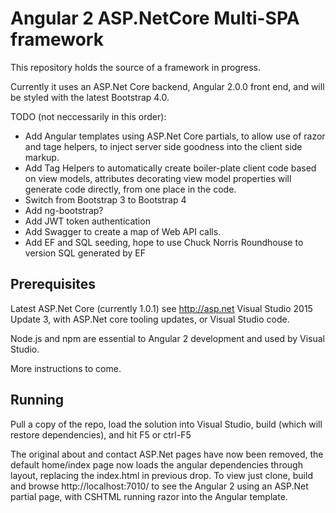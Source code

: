 # Angular 2 ASP.NetCore Multi-SPA framework

This repository holds the source of a framework in progress. 

Currently it uses an ASP.Net Core backend, Angular 2.0.0 front end, and will be styled with the latest Bootstrap 4.0.

TODO 
(not neccessarily in this order):

- Add Angular templates using ASP.Net Core partials, to allow use of razor and tage helpers, to inject server side goodness into the client side markup.
- Add Tag Helpers to automatically create boiler-plate client code based on view models, attributes decorating view model properties will generate code directly, from one place in the code.
- Switch from Bootstrap 3 to Bootstrap 4 
- Add ng-bootstrap?
- Add JWT token authentication
- Add Swagger to create a map of Web API calls.
- Add EF and SQL seeding, hope to use Chuck Norris Roundhouse to version SQL generated by EF

## Prerequisites

Latest ASP.Net Core (currently 1.0.1) see http://asp.net
Visual Studio 2015 Update 3, with ASP.Net core tooling updates, or Visual Studio code.

Node.js and npm are essential to Angular 2 development and used by Visual Studio. 
    
More instructions to come.

## Running

Pull a copy of the repo, load the solution into Visual Studio, build (which will restore dependencies), and hit F5 or ctrl-F5

The original about and contact ASP.Net pages have now been removed, the default home/index page now loads the angular dependencies through layout, replacing the index.html in previous drop.
To view just clone, build and browse http://localhost:7010/ to see the Angular 2 using an ASP.Net partial page, with CSHTML running razor into the Angular template.